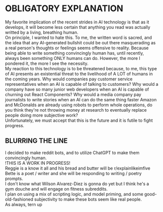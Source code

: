 # OBLIGATORY EXPLANATION
My favorite implication of the recent strides in AI technology is that as it develops, it will become less certain that anything you read was actually writted by a living, breathing human.\
On principle, I wanted to hate this. To me, the written word is sacred, and the idea that any AI-generated bullshit could be out there masquerading as a real person's thoughts or feelings seems offensive to reality. Because being able to write something convincingly human has, until recently, always been something ONLY humans can do. However, the more I pondered it, the more I see the necessity.\
My reaction to this technology is to be threatened because, to me, this type of AI presents an existential threat to the livelihood of A LOT of humans in the coming years. Why would companies pay customer service representatives when an AI is capable of talking to customers? Why would a company have so many junior web developers when an AI is capable of churning out React Components? Why would a media company pay journalists to write stories when an AI can do the same thing faster Amazon and McDonalds are already using robots to perform whole operations, do you think they're not throwing money at research to eventually replace people doing more subjective work?\
Unfortunately, we must accept that this is the future and it is futile to fight progress.
## BLURRING THE LINE
I decided to make reddit bots, and to utilize ChatGPT to make them convincingly human.\
!THIS IS A WORK IN PROGRESS!\
Reggie is a know it all and his bread and butter will be r/explainlikeimfive\
Bette is a poet / writer and she will be responding to writing / poetry prompts.\
I don't know what Wilson Alvarez-Diez is gonna do yet but I think he's a gym douche and will engage on fitness subreddits.\
I plan on using a mix of scripting logic, and model priming, and some good-old-fashioned subjectivity to make these bots seem like real people.\
As always, tern up
